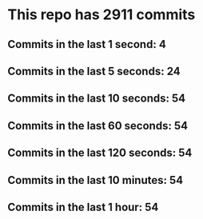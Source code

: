 # This repo has 2911 commits

## Commits in the last 1 second: 4
## Commits in the last 5 seconds: 24
## Commits in the last 10 seconds: 54
## Commits in the last 60 seconds: 54
## Commits in the last 120 seconds: 54
## Commits in the last 10 minutes: 54
## Commits in the last 1 hour: 54
